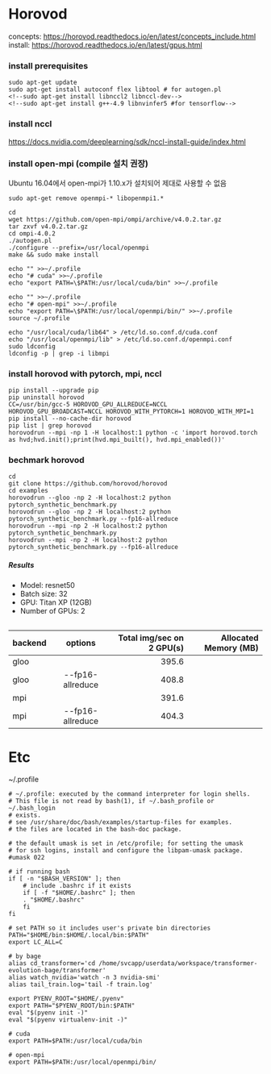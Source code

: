 # Horovod
concepts: https://horovod.readthedocs.io/en/latest/concepts_include.html
install: https://horovod.readthedocs.io/en/latest/gpus.html

### install prerequisites
```
sudo apt-get update
sudo apt-get install autoconf flex libtool # for autogen.pl
<!--sudo apt-get install libnccl2 libnccl-dev-->
<!--sudo apt-get install g++-4.9 libnvinfer5 #for tensorflow-->
```

### install nccl
https://docs.nvidia.com/deeplearning/sdk/nccl-install-guide/index.html

### install open-mpi (compile 설치 권장)
Ubuntu 16.04에서 open-mpi가 1.10.x가 설치되어 제대로 사용할 수 없음
```
sudo apt-get remove openmpi-* libopenmpi1.*

cd
wget https://github.com/open-mpi/ompi/archive/v4.0.2.tar.gz
tar zxvf v4.0.2.tar.gz
cd ompi-4.0.2
./autogen.pl
./configure --prefix=/usr/local/openmpi
make && sudo make install

echo "" >>~/.profile
echo "# cuda" >>~/.profile
echo "export PATH=\$PATH:/usr/local/cuda/bin" >>~/.profile

echo "" >>~/.profile
echo "# open-mpi" >>~/.profile
echo "export PATH=\$PATH:/usr/local/openmpi/bin/" >>~/.profile
source ~/.profile

echo "/usr/local/cuda/lib64" > /etc/ld.so.conf.d/cuda.conf
echo "/usr/local/openmpi/lib" > /etc/ld.so.conf.d/openmpi.conf
sudo ldconfig
ldconfig -p | grep -i libmpi
```

<!--### install horovod with tensorflow-->
<!--sudo apt-get install python3-libnvinfer=6.0.1-1+cuda10.2-->
<!--pip install tensorflow-gpu-->
<!--CC=/usr/bin/gcc-4.9 HOROVOD_GPU_ALLREDUCE=NCCL HOROVOD_GPU_BROADCAST=NCCL HOROVOD_WITH_TENSORFLOW=1 HOROVOD_WITH_MPI=1 pip install --no-cache-dir horovod-->

### install horovod with pytorch, mpi, nccl
```
pip install --upgrade pip
pip uninstall horovod
CC=/usr/bin/gcc-5 HOROVOD_GPU_ALLREDUCE=NCCL HOROVOD_GPU_BROADCAST=NCCL HOROVOD_WITH_PYTORCH=1 HOROVOD_WITH_MPI=1 pip install --no-cache-dir horovod
pip list | grep horovod
horovodrun --mpi -np 1 -H localhost:1 python -c 'import horovod.torch as hvd;hvd.init();print(hvd.mpi_built(), hvd.mpi_enabled())'
```

### bechmark horovod
```
cd
git clone https://github.com/horovod/horovod
cd examples
horovodrun --gloo -np 2 -H localhost:2 python pytorch_synthetic_benchmark.py
horovodrun --gloo -np 2 -H localhost:2 python pytorch_synthetic_benchmark.py --fp16-allreduce
horovodrun --mpi -np 2 -H localhost:2 python pytorch_synthetic_benchmark.py
horovodrun --mpi -np 2 -H localhost:2 python pytorch_synthetic_benchmark.py --fp16-allreduce
```
##### Results
- Model: resnet50
- Batch size: 32
- GPU: Titan XP (12GB)
- Number of GPUs: 2
```
```
| backend | options | Total img/sec on 2 GPU(s) | Allocated Memory (MB) |
|---|:---:|---:|---:|
|gloo| |395.6||
|gloo|--fp16-allreduce|408.8||
|mpi| |391.6||
|mpi|--fp16-allreduce|404.3||

# Etc
~/.profile
```
# ~/.profile: executed by the command interpreter for login shells.
# This file is not read by bash(1), if ~/.bash_profile or ~/.bash_login
# exists.
# see /usr/share/doc/bash/examples/startup-files for examples.
# the files are located in the bash-doc package.

# the default umask is set in /etc/profile; for setting the umask
# for ssh logins, install and configure the libpam-umask package.
#umask 022

# if running bash
if [ -n "$BASH_VERSION" ]; then
    # include .bashrc if it exists
    if [ -f "$HOME/.bashrc" ]; then
	. "$HOME/.bashrc"
    fi
fi

# set PATH so it includes user's private bin directories
PATH="$HOME/bin:$HOME/.local/bin:$PATH"
export LC_ALL=C

# by bage
alias cd_transformer='cd /home/svcapp/userdata/workspace/transformer-evolution-bage/transformer'
alias watch_nvidia='watch -n 3 nvidia-smi'
alias tail_train.log='tail -f train.log'

export PYENV_ROOT="$HOME/.pyenv"
export PATH="$PYENV_ROOT/bin:$PATH"
eval "$(pyenv init -)"
eval "$(pyenv virtualenv-init -)"

# cuda
export PATH=$PATH:/usr/local/cuda/bin

# open-mpi
export PATH=$PATH:/usr/local/openmpi/bin/
```